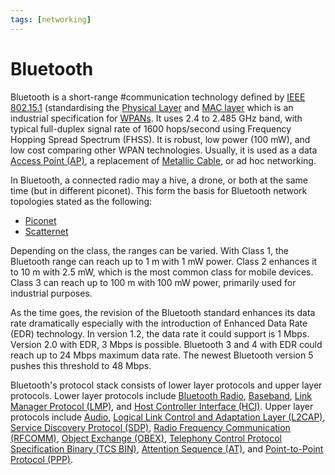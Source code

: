 ```yaml
---
tags: [networking]
---
```


# Bluetooth

Bluetooth is a short-range #communication technology defined by [IEEE 802.15.1](202304271819.md)
(standardising the [Physical Layer](202206131647.md) and [MAC layer](202303301623.md)
which is an industrial specification for [WPANs](202303292149.md). It uses 2.4
to 2.485 GHz band, with typical full-duplex signal rate of 1600 hops/second
using Frequency Hopping Spread Spectrum (FHSS). It is robust, low power (100
mW), and low cost comparing other WPAN technologies. Usually, it is used as a
data [Access Point (AP)](202304061549.md), a replacement of [Metallic Cable](202210111820.md),
or ad hoc networking.

In Bluetooth, a connected radio may a hive, a drone, or both at the same time
(but in different piconet). This form the basis for Bluetooth network topologies
stated as the following:
- [Piconet](202304220122.md)
- [Scatternet](202304220132.md)

Depending on the class, the ranges can be varied. With Class 1, the Bluetooth
range can reach up to 1 m with 1 mW power. Class 2 enhances it to 10 m with 2.5
mW, which is the most common class for mobile devices. Class 3 can reach up to
100 m with 100 mW power, primarily used for industrial purposes.

As the time goes, the revision of the Bluetooth standard enhances its data rate
dramatically especially with the introduction of Enhanced Data Rate (EDR)
technology. In version 1.2, the data rate it could support is 1 Mbps. Version
2.0 with EDR, 3 Mbps is possible. Bluetooth 3 and 4 with EDR could reach up to
24 Mbps maximum data rate. The newest Bluetooth version 5 pushes this threshold
to 48 Mbps.

Bluetooth's protocol stack consists of lower layer protocols and upper layer
protocols. Lower layer protocols include [Bluetooth Radio](202304220913.md),
[Baseband](202304220915.md), [Link Manager Protocol (LMP)](202304220918.md), and
[Host Controller Interface (HCI)](202304220921.md). Upper layer protocols
include [Audio](202304220922.md), [Logical Link Control and Adaptation Layer (L2CAP)](202304220923.md),
[Service Discovery Protocol (SDP)](202304220929.md), [Radio Frequency Communication (RFCOMM)](202304220932.md),
[Object Exchange (OBEX)](202304220934.md), [Telephony Control Protocol Specification Binary (TCS BIN)](202304220937.md),
[Attention Sequence (AT)](202304220941.md), and [Point-to-Point Protocol (PPP)](202304220943.md).
